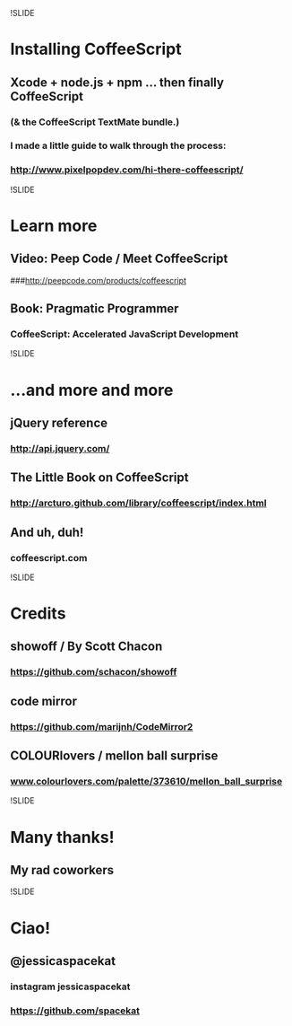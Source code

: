 !SLIDE
# Installing CoffeeScript
## Xcode + node.js + npm ... then finally CoffeeScript ##
### (& the CoffeeScript TextMate bundle.)
### I made a little guide to walk through the process:
### <span class="callout">http://www.pixelpopdev.com/hi-there-coffeescript/</span>


!SLIDE
# Learn more

## Video: Peep Code / Meet CoffeeScript
###http://peepcode.com/products/coffeescript

## Book: Pragmatic Programmer
### CoffeeScript: Accelerated JavaScript Development

!SLIDE
# ...and more and more #

## jQuery reference
### http://api.jquery.com/

## The Little Book on CoffeeScript ##
### http://arcturo.github.com/library/coffeescript/index.html ###

## And uh, duh! ##
### coffeescript.com


!SLIDE
# Credits #
## <span class="callout">showoff</span> / By Scott Chacon
### https://github.com/schacon/showoff ###

## code mirror ##
### https://github.com/marijnh/CodeMirror2

## COLOURlovers / mellon ball surprise
### www.colourlovers.com/palette/373610/mellon_ball_surprise ###

!SLIDE
# Many thanks! #
## My rad coworkers ##

!SLIDE
# Ciao! #

## @jessicaspacekat ##
### instagram <span class="callout">jessicaspacekat</span>
### https://github.com/spacekat

